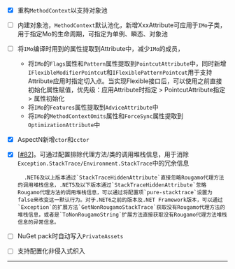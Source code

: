 - [x] 重构`MethodContext`以支持对象池
- [ ] 内建对象池，`MethodContext`默认池化，新增XxxAttribute可应用于`IMo`子类，用于指定Mo的生命周期，可指定为单例、瞬态、对象池
- [ ] 将`IMo`编译时用到的属性提取到Attribute中，减少`IMo`的成员，

    - 将`IMo`的`Flags`属性和`Pattern`属性提取到`PointcutAttribute`中，同时新增`IFlexibleModifierPointcut`和`IFlexiblePatternPointcut`用于支持Attribute应用时指定切入点。当实现Flexible接口后，可以使用之前直接初始化属性赋值，优先级：应用Attribute时指定 > PointcutAttribute指定 > 属性初始化
    - 将`IMo`的`Features`属性提取到`AdviceAttribute`中
    - 将`IMo`的`MethodContextOmits`属性和`ForceSync`属性提取到`OptimizationAttribute`中

- [x] AspectN新增`ctor`和`cctor`
- [x] [[#82](https://github.com/inversionhourglass/Rougamo/issues/82)]。可通过配置排除代理方法/类的调用堆栈信息，用于消除`Exception.StackTrace/Environment.StackTrace`中的冗余信息

        .NET6及以上版本通过`StackTraceHiddenAttribute`直接忽略Rougamo代理方法的调用堆栈信息，.NET5及以下版本通过`StackTraceHiddenAttribute`忽略Rougamo代理方法的调用堆栈信息，可以通过将配置项`pure-stacktrace`设置为false来改变这一默认行为。对于.NET6之前的版本及.NET Framework版本，可以通过`Exception`的扩展方法`GetNonRougamoStackTrace`获取没有Rougamo代理方法的堆栈信息，或者是`ToNonRougamoString`扩展方法直接获取没有Rougamo代理方法堆栈信息的异常信息。

- [ ] NuGet pack时自动写入`PrivateAssets`
- [ ] 支持配置化非侵入式织入

---
